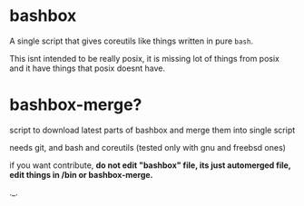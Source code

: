 # bashbox

A single script that gives coreutils like things written in pure `bash`.

This isnt intended to be really posix, it is missing lot of things from posix and it have things that posix doesnt have.

# bashbox-merge?
script to download latest parts of bashbox and merge them into single script

needs git, and bash and coreutils (tested only with gnu and freebsd ones)

if you want contribute, **do not edit "bashbox" file, its just automerged file, edit things in /bin or bashbox-merge.**

._.
